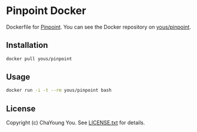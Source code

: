 # Pinpoint Docker

Dockerfile for [Pinpoint](https://github.com/naver/pinpoint). You can see the Docker repository on [yous/pinpoint](https://registry.hub.docker.com/u/yous/pinpoint/).

## Installation

``` sh
docker pull yous/pinpoint
```

## Usage

``` sh
docker run -i -t --rm yous/pinpoint bash
```

## License

Copyright (c) ChaYoung You. See [LICENSE.txt](https://github.com/yous/pinpoint-docker/blob/master/LICENSE.txt) for details.
